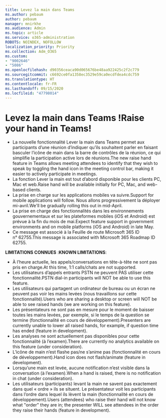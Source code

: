 ```yaml
---
title: Levez la main dans Teams
ms.author: pebaum
author: pebaum
manager: mnirkhe
ms.audience: Admin
ms.topic: article
ms.service: o365-administration
ROBOTS: NOINDEX, NOFOLLOW
localization_priority: Priority
ms.collection: Adm_O365
ms.custom:
- "9002646"
- "5086"
ms.openlocfilehash: d90356ceaca90d065676be48aa922425c2f2c779
ms.sourcegitcommit: c6692ce0fa1358ec3529e59ca0ecdfdea4cdc759
ms.translationtype: HT
ms.contentlocale: fr-FR
ms.lasthandoff: 09/15/2020
ms.locfileid: "47798014"
---
```

# <a name="raise-your-hand-in-teams"></a><span data-ttu-id="9206d-102">Levez la main dans Teams !</span><span class="sxs-lookup"><span data-stu-id="9206d-102">Raise your hand in Teams!</span></span>

- <span data-ttu-id="9206d-103">La nouvelle fonctionnalité Lever la main dans Teams permet aux participants d’une réunion d’indiquer qu’ils souhaitent parler en faisant basculer l’icône de main dans la barre de contrôles de la réunion, ce qui simplifie la participation active lors de réunions.</span><span class="sxs-lookup"><span data-stu-id="9206d-103">The new raise hand feature in Teams allows meeting attendees to identify that they wish to speak by toggling the hand icon in the meeting control bar, making it easier to actively participate in meetings.</span></span>
- <span data-ttu-id="9206d-104">La fonction Lever la main est tout d’abord disponible pour les clients PC, Mac et web.</span><span class="sxs-lookup"><span data-stu-id="9206d-104">Raise hand will be available initially for PC, Mac, and web-based clients.</span></span>
- <span data-ttu-id="9206d-105">La prise en charge sur les applications mobiles va suivre.</span><span class="sxs-lookup"><span data-stu-id="9206d-105">Support for mobile applications will follow.</span></span> <span data-ttu-id="9206d-106">Nous allons progressivement la déployer mi-avril.</span><span class="sxs-lookup"><span data-stu-id="9206d-106">We'll be gradually rolling this out in mid-April.</span></span>
- <span data-ttu-id="9206d-107">La prise en charge des fonctionnalités dans les environnements gouvernementaux et sur les plateformes mobiles (iOS et Android) est prévue à la fin du mois de mai.</span><span class="sxs-lookup"><span data-stu-id="9206d-107">Expect feature support in government environments and on mobile platforms (iOS and Android) in late May.</span></span>
- <span data-ttu-id="9206d-108">Ce message est associé à la Feuille de route Microsoft 365 ID n° 62755.</span><span class="sxs-lookup"><span data-stu-id="9206d-108">This message is associated with Microsoft 365 Roadmap ID 62755.</span></span>

<span data-ttu-id="9206d-109">**LIMITATIONS CONNUES** :</span><span class="sxs-lookup"><span data-stu-id="9206d-109">**KNOWN LIMITATIONS**:</span></span>

- <span data-ttu-id="9206d-110">À l’heure actuelle, les appels/conversations en tête-à-tête ne sont pas pris en charge.</span><span class="sxs-lookup"><span data-stu-id="9206d-110">At this time, 1:1 calls/chats are not supported.</span></span>
- <span data-ttu-id="9206d-111">Les utilisateurs d’appels entrants PSTN ne peuvent PAS utiliser cette fonctionnalité.</span><span class="sxs-lookup"><span data-stu-id="9206d-111">PSTN dial-in participants will NOT be able to use this feature.</span></span>
- <span data-ttu-id="9206d-112">Les utilisateurs qui partagent un ordinateur de bureau ou un écran ne peuvent pas voir les mains levées (nous travaillons sur cette fonctionnalité).</span><span class="sxs-lookup"><span data-stu-id="9206d-112">Users who are sharing a desktop or screen will NOT be able to see raised hands (we are working on this feature).</span></span>
- <span data-ttu-id="9206d-113">Les présentateurs ne sont pas en mesure pour le moment de baisser toutes les mains levées, par exemple, si le temps de la question se termine (fonctionnalité en cours de développement).</span><span class="sxs-lookup"><span data-stu-id="9206d-113">Presenters are currently unable to lower all raised hands, for example, if question time has ended (feature in development).</span></span>
- <span data-ttu-id="9206d-114">Les analyses ne sont actuellement pas disponibles pour cette fonctionnalité (à l’examen).</span><span class="sxs-lookup"><span data-stu-id="9206d-114">There are currently no analytics available on this feature (under consideration).</span></span>
- <span data-ttu-id="9206d-115">L’icône de main n’est flashe pas/ne s’anime pas (fonctionnalité en cours de développement).</span><span class="sxs-lookup"><span data-stu-id="9206d-115">Hand icon does not flash/animate (feature in development).</span></span>
- <span data-ttu-id="9206d-116">Lorsqu’une main est levée, aucune notification n’est visible dans la conversation (à l’examen).</span><span class="sxs-lookup"><span data-stu-id="9206d-116">When a hand is raised, there is no notification in chat (under consideration).</span></span>
- <span data-ttu-id="9206d-117">Les utilisateurs (participants) levant la main ne savent pas exactement dans quel « ordre » ils se situent. Le présentateur voit les participants dans l’ordre dans lequel ils lèvent la main (fonctionnalité en cours de développement).</span><span class="sxs-lookup"><span data-stu-id="9206d-117">Users (attendees) who raise their hand will not know what "order" they are in; the presenter WILL see attendees in the order they raise their hands (feature in development).</span></span>
